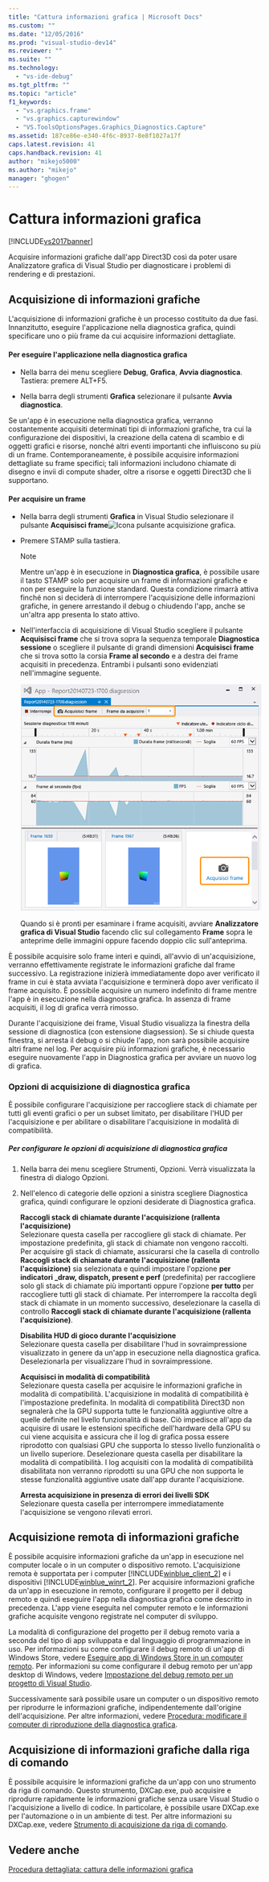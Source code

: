 ```yaml
---
title: "Cattura informazioni grafica | Microsoft Docs"
ms.custom: ""
ms.date: "12/05/2016"
ms.prod: "visual-studio-dev14"
ms.reviewer: ""
ms.suite: ""
ms.technology: 
  - "vs-ide-debug"
ms.tgt_pltfrm: ""
ms.topic: "article"
f1_keywords: 
  - "vs.graphics.frame"
  - "vs.graphics.capturewindow"
  - "VS.ToolsOptionsPages.Graphics_Diagnostics.Capture"
ms.assetid: 187ce86e-e340-4f6c-8937-8e8f1027a17f
caps.latest.revision: 41
caps.handback.revision: 41
author: "mikejo5000"
ms.author: "mikejo"
manager: "ghogen"
---
```

# Cattura informazioni grafica
[!INCLUDE[vs2017banner](../code-quality/includes/vs2017banner.md)]

Acquisire informazioni grafiche dall'app Direct3D così da poter usare Analizzatore grafica di Visual Studio per diagnosticare i problemi di rendering e di prestazioni.  
  
## Acquisizione di informazioni grafiche  
 L'acquisizione di informazioni grafiche è un processo costituito da due fasi.  Innanzitutto, eseguire l'applicazione nella diagnostica grafica, quindi specificare uno o più frame da cui acquisire informazioni dettagliate.  
  
#### Per eseguire l'applicazione nella diagnostica grafica  
  
-   Nella barra dei menu scegliere **Debug**, **Grafica**, **Avvia diagnostica**.  Tastiera: premere ALT\+F5.  
  
-   Nella barra degli strumenti **Grafica** selezionare il pulsante **Avvia diagnostica**.  
  
 Se un'app è in esecuzione nella diagnostica grafica, verranno costantemente acquisiti determinati tipi di informazioni grafiche, tra cui la configurazione dei dispositivi, la creazione della catena di scambio e di oggetti grafici e risorse, nonché altri eventi importanti che influiscono su più di un frame.  Contemporaneamente, è possibile acquisire informazioni dettagliate su frame specifici; tali informazioni includono chiamate di disegno e invii di compute shader, oltre a risorse e oggetti Direct3D che li supportano.  
  
#### Per acquisire un frame  
  
-   Nella barra degli strumenti **Grafica** in Visual Studio selezionare il pulsante **Acquisisci frame**![Icona pulsante acquisizione grafica](../debugger/media/debuggingdirectxgraphics.png "DebuggingDirectXGraphics").  
  
-   Premere STAMP sulla tastiera.  
  
    > [!NOTE]
    >  Mentre un'app è in esecuzione in **Diagnostica grafica**, è possibile usare il tasto STAMP solo per acquisire un frame di informazioni grafiche e non per eseguire la funzione standard.  Questa condizione rimarrà attiva finché non si deciderà di interrompere l'acquisizione delle informazioni grafiche, in genere arrestando il debug o chiudendo l'app, anche se un'altra app presenta lo stato attivo.  
  
-   Nell'interfaccia di acquisizione di Visual Studio scegliere il pulsante **Acquisisci frame** che si trova sopra la sequenza temporale **Diagnostica sessione** o scegliere il pulsante di grandi dimensioni **Acquisisci frame** che si trova sotto la corsia **Frame al secondo** e a destra dei frame acquisiti in precedenza.  Entrambi i pulsanti sono evidenziati nell'immagine seguente.  
  
     ![Acquisire frame con lo strumento di uso della GPU.](../debugger/media/pix_gpu_usage_tool_capture_frame.png "pix\_gpu\_usage\_tool\_capture\_frame")  
  
     Quando si è pronti per esaminare i frame acquisiti, avviare **Analizzatore grafica di Visual Studio** facendo clic sul collegamento **Frame** sopra le anteprime delle immagini oppure facendo doppio clic sull'anteprima.  
  
 È possibile acquisire solo frame interi e quindi, all'avvio di un'acquisizione, verranno effettivamente registrate le informazioni grafiche dal frame successivo.  La registrazione inizierà immediatamente dopo aver verificato il frame in cui è stata avviata l'acquisizione e terminerà dopo aver verificato il frame acquisito.  È possibile acquisire un numero indefinito di frame mentre l'app è in esecuzione nella diagnostica grafica.  In assenza di frame acquisiti, il log di grafica verrà rimosso.  
  
 Durante l'acquisizione dei frame, Visual Studio visualizza la finestra della sessione di diagnostica \(con estensione diagsession\).  Se si chiude questa finestra, si arresta il debug o si chiude l'app, non sarà possibile acquisire altri frame nel log.  Per acquisire più informazioni grafiche, è necessario eseguire nuovamente l'app in Diagnostica grafica per avviare un nuovo log di grafica.  
  
### Opzioni di acquisizione di diagnostica grafica  
 È possibile configurare l'acquisizione per raccogliere stack di chiamate per tutti gli eventi grafici o per un subset limitato, per disabilitare l'HUD per l'acquisizione e per abilitare o disabilitare l'acquisizione in modalità di compatibilità.  
  
##### Per configurare le opzioni di acquisizione di diagnostica grafica  
  
1.  Nella barra dei menu scegliere Strumenti, Opzioni.  Verrà visualizzata la finestra di dialogo Opzioni.  
  
2.  Nell'elenco di categorie delle opzioni a sinistra scegliere Diagnostica grafica, quindi configurare le opzioni desiderate di Diagnostica grafica.  
  
     **Raccogli stack di chiamate durante l'acquisizione \(rallenta l'acquisizione\)**  
     Selezionare questa casella per raccogliere gli stack di chiamate.  Per impostazione predefinita, gli stack di chiamate non vengono raccolti.  Per acquisire gli stack di chiamate, assicurarsi che la casella di controllo **Raccogli stack di chiamate durante l'acquisizione \(rallenta l'acquisizione\)** sia selezionata e quindi impostare l'opzione **per indicatori \_draw, dispatch, present e perf** \(predefinita\) per raccogliere solo gli stack di chiamate più importanti oppure l'opzione **per tutto** per raccogliere tutti gli stack di chiamate.  Per interrompere la raccolta degli stack di chiamate in un momento successivo, deselezionare la casella di controllo **Raccogli stack di chiamate durante l'acquisizione \(rallenta l'acquisizione\)**.  
  
     **Disabilita HUD di gioco durante l'acquisizione**  
     Selezionare questa casella per disabilitare l'hud in sovraimpressione visualizzato in genere da un'app in esecuzione nella diagnostica grafica.  Deselezionarla per visualizzare l'hud in sovraimpressione.  
  
     **Acquisisci in modalità di compatibilità**  
     Selezionare questa casella per acquisire le informazioni grafiche in modalità di compatibilità.  L'acquisizione in modalità di compatibilità è l'impostazione predefinita.  In modalità di compatibilità Direct3D non segnalerà che la GPU supporta tutte le funzionalità aggiuntive oltre a quelle definite nel livello funzionalità di base.  Ciò impedisce all'app da acquisire di usare le estensioni specifiche dell'hardware della GPU su cui viene acquisita e assicura che il log di grafica possa essere riprodotto con qualsiasi GPU che supporta lo stesso livello funzionalità o un livello superiore.  Deselezionare questa casella per disabilitare la modalità di compatibilità. I log acquisiti con la modalità di compatibilità disabilitata non verranno riprodotti su una GPU che non supporta le stesse funzionalità aggiuntive usate dall'app durante l'acquisizione.  
  
     **Arresta acquisizione in presenza di errori dei livelli SDK**  
     Selezionare questa casella per interrompere immediatamente l'acquisizione se vengono rilevati errori.  
  
## Acquisizione remota di informazioni grafiche  
 È possibile acquisire informazioni grafiche da un'app in esecuzione nel computer locale o in un computer o dispositivo remoto.  L'acquisizione remota è supportata per i computer [!INCLUDE[winblue_client_2](../debugger/includes/winblue_client_2_md.md)] e i dispositivi [!INCLUDE[winblue_winrt_2](../debugger/includes/winblue_winrt_2_md.md)].  Per acquisire informazioni grafiche da un'app in esecuzione in remoto, configurare il progetto per il debug remoto e quindi eseguire l'app nella diagnostica grafica come descritto in precedenza.  L'app viene eseguita nel computer remoto e le informazioni grafiche acquisite vengono registrate nel computer di sviluppo.  
  
 La modalità di configurazione del progetto per il debug remoto varia a seconda del tipo di app sviluppata e dal linguaggio di programmazione in uso.  Per informazioni su come configurare il debug remoto di un'app di Windows Store, vedere [Eseguire app di Windows Store in un computer remoto](../debugger/run-windows-store-apps-on-a-remote-machine.md).  Per informazioni su come configurare il debug remoto per un'app desktop di Windows, vedere [Impostazione del debug remoto per un progetto di Visual Studio](../Topic/Set%20Up%20Remote%20Debugging%20for%20a%20Visual%20Studio%20Project.md).  
  
 Successivamente sarà possibile usare un computer o un dispositivo remoto per riprodurre le informazioni grafiche, indipendentemente dall'origine dell'acquisizione.  Per altre informazioni, vedere [Procedura: modificare il computer di riproduzione della diagnostica grafica](../debugger/how-to-change-the-graphics-diagnostics-playback-machine.md).  
  
## Acquisizione di informazioni grafiche dalla riga di comando  
 È possibile acquisire le informazioni grafiche da un'app con uno strumento da riga di comando.  Questo strumento, DXCap.exe, può acquisire e riprodurre rapidamente le informazioni grafiche senza usare Visual Studio o l'acquisizione a livello di codice.  In particolare, è possibile usare DXCap.exe per l'automazione o in un ambiente di test.  Per altre informazioni su DXCap.exe, vedere [Strumento di acquisizione da riga di comando](../debugger/command-line-capture-tool.md).  
  
## Vedere anche  
 [Procedura dettagliata: cattura delle informazioni grafica](../debugger/walkthrough-capturing-graphics-information.md)